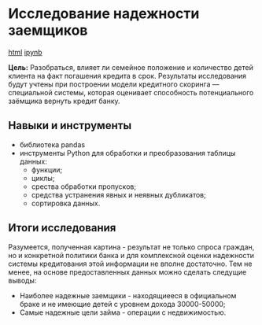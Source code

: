 # Исследование надежности заемщиков

[html](https://github.com/Lud2022/My-Portfolio/blob/main/Исследование%20надежности%20заемщиков/Проект%202%20Исследование%20надежность%20заемщиков.html)    [ipynb](https://github.com/Lud2022/My-Portfolio/blob/main/Исследование%20надежности%20заемщиков/Проект%202%20Исследование%20надежность%20заемщиков.ipynb)
 
**Цель:** Разобраться, влияет ли семейное положение и количество детей клиента на факт погашения кредита в срок. Результаты исследования будут учтены при построении модели кредитного скоринга — специальной системы, которая оценивает способность потенциального заёмщика вернуть кредит банку.

## Навыки и инструменты

- библиотека pandas
- инструменты Python для обработки и преобразования таблицы данных:
  * функции;
  * циклы;
  * срества обработки пропусков;
  * средства устранения явных и неявных дубликатов;
  * сортировка данных.

## Итоги исследования

Разумеется, полученная картина - результат не только спроса граждан, но и конкретной политики банка и для комплексной оценки надежности системы кредитования этой информации не вполне достаточно.
Тем не менее, на основе предоставленных данных можно сделать следущие выводы:
- Наиболее надежные заемщики - находящиееся в официальном браке и не имеющие детей с уровнем дохода 30000-50000;
- Самые надежные цели займа - операции с недвижимостью.

